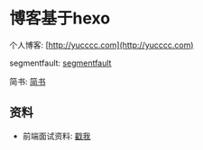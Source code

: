 # 博客基于hexo

个人博客: [http://yucccc.com](http://yucccc.com)

segmentfault: [segmentfault](https://segmentfault.com/u/yucccc)

简书: [简书](https://www.jianshu.com/u/a03c0c4f5c88)

## 资料

- 前端面试资料: [戳我](https://github.com/yucccc/yucccc.github.io/issues/1)